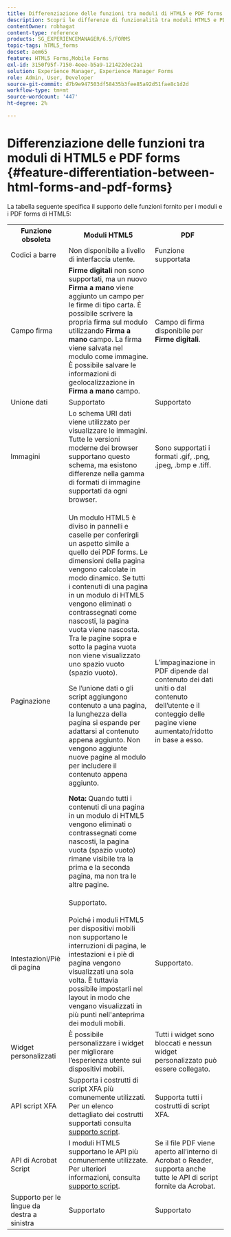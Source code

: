 ```yaml
---
title: Differenziazione delle funzioni tra moduli di HTML5 e PDF forms
description: Scopri le differenze di funzionalità tra moduli HTML5 e PDF forms.
contentOwner: robhagat
content-type: reference
products: SG_EXPERIENCEMANAGER/6.5/FORMS
topic-tags: hTML5_forms
docset: aem65
feature: HTML5 Forms,Mobile Forms
exl-id: 3150f95f-7150-4eee-b5a9-121422dec2a1
solution: Experience Manager, Experience Manager Forms
role: Admin, User, Developer
source-git-commit: d7b9e947503df58435b3fee85a92d51fae8c1d2d
workflow-type: tm+mt
source-wordcount: '447'
ht-degree: 2%

---
```


# Differenziazione delle funzioni tra moduli di HTML5 e PDF forms {#feature-differentiation-between-html-forms-and-pdf-forms}

La tabella seguente specifica il supporto delle funzioni fornito per i moduli e i PDF forms di HTML5:

<table>
 <tbody>
  <tr>
   <th>Funzione obsoleta</th>
   <th>Moduli HTML5</th>
   <th>PDF</th>
  </tr>
  <tr>
   <td>Codici a barre<br /> </td>
   <td>Non disponibile a livello di interfaccia utente. </td>
   <td>Funzione supportata</td>
  </tr>
  <tr>
   <td>Campo firma<br /> </td>
   <td><strong>Firme digitali</strong> non sono supportati, ma un nuovo <strong>Firma a mano</strong> viene aggiunto un campo per le firme di tipo carta. È possibile scrivere la propria firma sul modulo utilizzando <strong>Firma a mano</strong> campo. La firma viene salvata nel modulo come immagine. È possibile salvare le informazioni di geolocalizzazione in <strong>Firma a mano</strong> campo.</td>
   <td>Campo di firma disponibile per <strong>Firme digitali</strong>.</td>
  </tr>
  <tr>
   <td>Unione dati</td>
   <td>Supportato</td>
   <td>Supportato</td>
  </tr>
  <tr>
   <td>Immagini</td>
   <td>Lo schema URI dati viene utilizzato per visualizzare le immagini. Tutte le versioni moderne dei browser supportano questo schema, ma esistono differenze nella gamma di formati di immagine supportati da ogni browser.<br /> </td>
   <td>Sono supportati i formati .gif, .png, .jpeg, .bmp e .tiff.</td>
  </tr>
  <tr>
   <td>Paginazione<br /> </td>
   <td><p>Un modulo HTML5 è diviso in pannelli e caselle per conferirgli un aspetto simile a quello dei PDF forms. Le dimensioni della pagina vengono calcolate in modo dinamico. Se tutti i contenuti di una pagina in un modulo di HTML5 vengono eliminati o contrassegnati come nascosti, la pagina vuota viene nascosta. Tra le pagine sopra e sotto la pagina vuota non viene visualizzato uno spazio vuoto (spazio vuoto).</p> <p>Se l’unione dati o gli script aggiungono contenuto a una pagina, la lunghezza della pagina si espande per adattarsi al contenuto appena aggiunto. Non vengono aggiunte nuove pagine al modulo per includere il contenuto appena aggiunto. </p> <p><strong>Nota:</strong> Quando tutti i contenuti di una pagina in un modulo di HTML5 vengono eliminati o contrassegnati come nascosti, la pagina vuota (spazio vuoto) rimane visibile tra la prima e la seconda pagina, ma non tra le altre pagine.</p> </td>
   <td>L’impaginazione in PDF dipende dal contenuto dei dati uniti o dal contenuto dell’utente e il conteggio delle pagine viene aumentato/ridotto in base a esso.</td>
  </tr>
  <tr>
   <td>Intestazioni/Piè di pagina </td>
   <td>Supportato. <br /> <br /> Poiché i moduli HTML5 per dispositivi mobili non supportano le interruzioni di pagina, le intestazioni e i piè di pagina vengono visualizzati una sola volta. È tuttavia possibile impostarli nel layout in modo che vengano visualizzati in più punti nell'anteprima dei moduli mobili.<br /> </td>
   <td>Supportato.</td>
  </tr>
  <tr>
   <td>Widget personalizzati</td>
   <td>È possibile personalizzare i widget per migliorare l’esperienza utente sui dispositivi mobili.<br /> </td>
   <td>Tutti i widget sono bloccati e nessun widget personalizzato può essere collegato.<br /> </td>
  </tr>
  <tr>
   <td>API script XFA</td>
   <td>Supporta i costrutti di script XFA più comunemente utilizzati. Per un elenco dettagliato dei costrutti supportati consulta <a href="/help/forms/using/scripting-support.md">supporto script</a>.</td>
   <td>Supporta tutti i costrutti di script XFA.</td>
  </tr>
  <tr>
   <td>API di Acrobat Script </td>
   <td>I moduli HTML5 supportano le API più comunemente utilizzate. Per ulteriori informazioni, consulta <a href="/help/forms/using/scripting-support.md">supporto script</a>.</td>
   <td>Se il file PDF viene aperto all’interno di Acrobat o Reader, supporta anche tutte le API di script fornite da Acrobat.</td>
  </tr>
  <tr>
   <td>Supporto per le lingue da destra a sinistra </td>
   <td>Supportato</td>
   <td>Supportato</td>
  </tr>
 </tbody>
</table>

<!--Follow the best practices to enable a form template for HTML5 renditions and ensure that the behavior and appearance of HTML5 forms and XFA-based PDF is consistent. For detailed list of best practices, see [Best practices to design an HTML5 form.](/help/forms/using/best-practices-design-html5-forms.md)-->
